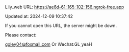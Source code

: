 Lily_web URL: https://ae6d-61-165-102-156.ngrok-free.app

Updated at: 2024-12-09 10:37:42

If you cannot open this URL, the server might be down.

Please contact: 

goley04@foxmail.com Or Wechat:GL_yeaH